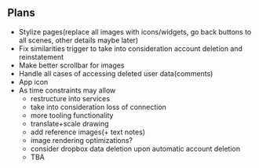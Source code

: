 ## Plans
- Stylize pages(replace all images with icons/widgets, go back buttons to all scenes, other details maybe later)
- Fix similarities trigger to take into consideration account deletion and reinstatement
- Make better scrollbar for images
- Handle all cases of accessing deleted user data(comments)
- App icon
- As time constraints may allow
    - restructure into services
    - take into consideration loss of connection
    - more tooling functionality
    - translate+scale drawing
    - add reference images(+ text notes)
    - image rendering optimizations?
    - consider dropbox data deletion upon automatic account deletion
    - TBA